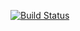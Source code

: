 [![Build Status](https://cloud.drone.io/api/badges/HTTP-monitoring/checker/status.svg)](https://cloud.drone.io/HTTP-monitoring/checker)